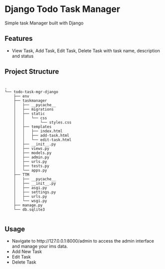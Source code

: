 # Django Todo Task Manager

Simple task Manager built with Django

## Features

- View Task, Add Task, Edit Task, Delete Task with task name, description and status

## Project Structure


<pre><code>
.
└── todo-task-mgr-django
    ├── env
    ├── taskmanager 
    │   ├── __pycache__
    │   ├── migrations
    │   ├── static
    │   │   └── css
    │   │       └── styles.css
    │   ├── templates
    │   │   ├── index.html
    │   │   ├── add-task.html
    │   │   └── edit-task.html
    │   ├── __init__.py
    │   ├── views.py
    │   ├── models.py
    │   ├── admin.py
    │   ├── urls.py
    │   ├── tests.py
    │   └── apps.py
    ├── TTM
    │   ├── __pycache__
    │   ├── __init__.py
    │   ├── asgi.py
    │   ├── settings.py
    │   ├── urls.py
    │   └── wsgi.py
    ├── manage.py
    └── db.sqlite3
    </code></pre>

## Usage
<ul>
<li>Navigate to http://127.0.0.1:8000/admin to access the admin interface and manage your ims data.</li>
<li>Add New Task</li>
<li>Edit Task</li>
<li>Delete Task</li>
</ul>
